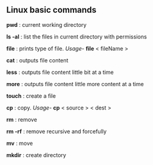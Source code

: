 ## Linux basic commands

__pwd__ : current working directory

__ls -al__ : list the files in current directory with permissions

__file__ : prints type of file. _Usage_- __file__ < fileName >
  
__cat__ : outputs file content

__less__ : outputs file content little bit at a time

__more__ : outputs file content little more content at a time

__touch__ : create a file

__cp__ : copy. _Usage_- __cp__ < source > < dest >

__rm__ : remove

__rm -rf__ : remove recursive and forcefully

__mv__ : move

__mkdir__ : create directory

